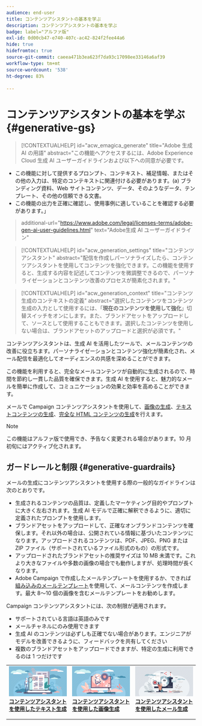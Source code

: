 ```yaml
---
audience: end-user
title: コンテンツアシスタントの基本を学ぶ
description: コンテンツアシスタントの基本を学ぶ
badge: label="アルファ版"
exl-id: 0d00cb47-e740-407c-ac42-824f2fee44a6
hide: true
hidefromtoc: true
source-git-commit: caeea471b3ea623f7da93c17098ee33146a6af39
workflow-type: tm+mt
source-wordcount: '538'
ht-degree: 83%

---
```


# コンテンツアシスタントの基本を学ぶ {#generative-gs}


>[!CONTEXTUALHELP]
>id="acw_emagica_generate"
>title="Adobe 生成 AI の用語"
>abstract="この機能へアクセスするには、Adobe Experience Cloud 生成 AI ユーザーガイドラインおよび以下への同意が必要です。
* この機能に対して提供するプロンプト、コンテキスト、補足情報、またはその他の入力は、特定のコンテキストに関連付ける必要があります。(a) ブランディング資料、Web サイトコンテンツ、データ、そのようなデータ、テンプレート、その他の信頼できる文書。
* この機能の出力を正確に確認し、使用事例に適していることを確認する必要があります。」
>additional-url=&quot;https://www.adobe.com/legal/licenses-terms/adobe-gen-ai-user-guidelines.html&quot; text=&quot;Adobe生成 AI ユーザーガイドライン&quot;


>[!CONTEXTUALHELP]
>id="acw_generation_settings"
>title="コンテンツアシスタント"
>abstract="配信を作成しパーソナライズしたら、コンテンツアシスタントを使用してコンテンツを強化できます。この機能を使用すると、生成する内容を記述してコンテンツを微調整できるので、パーソナライゼーションとコンテンツ改善のプロセスが簡素化されます。"


>[!CONTEXTUALHELP]
>id="acw_generation_context"
>title="コンテンツ生成のコンテキストの定義"
>abstract="選択したコンテンツをコンテンツ生成の入力として使用するには、「**現在のコンテンツを使用して強化**」切替スイッチをオンにします。また、ブランドアセットをアップロードして、ソースとして使用することもできます。選択したコンテンツを使用しない場合は、ブランドアセットのアップロードと選択が必須です。"

コンテンツアシスタントは、生成 AI を活用したツールで、メールコンテンツの改善に役立ちます。パーソナライゼーションとコンテンツ強化が簡素化され、メール配信を最適化してオーディエンスの共感を深めることができます。

この機能を利用すると、完全なメールコンテンツが自動的に生成されるので、時間を節約し一貫した品質を確保できます。生成 AI を使用すると、魅力的なメールを簡単に作成して、コミュニケーションの効果と効率を高めることができます。


メールで Campaign コンテンツアシスタントを使用して、[画像の生成](generative-image.md)、[テキストコンテンツの生成](generative-content.md)、[完全な HTML コンテンツの生成](generative-email.md)を行えます。

>[!NOTE]
>
>この機能はアルファ版で使用でき、予告なく変更される場合があります。10 月初旬にはアクティブ化されます。

## ガードレールと制限 {#generative-guardrails}

メールの生成にコンテンツアシスタントを使用する際の一般的なガイドラインは次のとおりです。

* 生成されるコンテンツの品質は、定義したマーケティング目的やプロンプトに大きく左右されます。生成 AI モデルで正確に解釈できるように、適切に定義されたプロンプトを使用します。 
* ブランドアセットをアップロードして、正確なオンブランドコンテンツを確保します。それ以外の場合は、公開されている情報に基づいたコンテンツになります。アップロードされるコンテンツは、PDF、JPEG、PNG または ZIP ファイル（サポートされているファイル形式のもの）の形式です。
* アップロードされたブランドアセットの推奨サイズは 10 MB 未満です。これより大きなファイルや多数の画像の場合でも動作しますが、処理時間が長くなります。
* Adobe Campaign で作成したメールテンプレートを使用するか、できれば[組み込みのメールテンプレート](../email/create-email-templates.md)を使用して、メールコンテンツを作成します。最大 8～10 個の画像を含むメールテンプレートをお勧めします。


Campaign コンテンツアシスタントには、次の制限が適用されます。

* サポートされている言語は英語のみです
* メールチャネルにのみ使用できます
* 生成 AI のコンテンツは必ずしも正確でない場合があります。エンジニアがモデルを改善できるように、フィードバックを共有してください
* 複数のブランドアセットをアップロードできますが、特定の生成に利用できるのは 1 つだけです



<table style="table-layout:fixed"><tr style="border: 0;">
<td>
<a href="generative-content.md">
<img alt="テキスト生成" src="assets/do-not-localize/text-genai.jpeg">
</a>
<div>
<a href="generative-content.md"><strong>コンテンツアシスタントを使用したテキスト生成</strong></a>
</div>
<p>
</td>
<td>
<a href="generative-image.md">
<img alt="画像生成" src="assets/do-not-localize/image-genai.jpeg">
</a>
<div><a href="generative-image.md"><strong>コンテンツアシスタントを使用した画像生成</strong>
</div>
<p>
</td>
<td>
<a href="generative-email.md">
<img alt="メール生成" src="assets/do-not-localize/email-genai.jpeg">
</a>
<div>
<a href="generative-email.md"><strong>コンテンツアシスタントを使用したメール生成</strong></a>
</div>
<p></td>
</tr></table>
